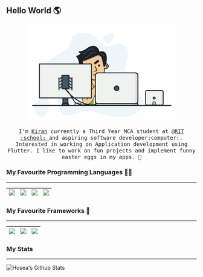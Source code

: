 ## Hello World 🌎

<p align="center">
  <img src="https://github.com/kiranraj62/kiranraj62/blob/0a89004b917179a41aadaaed84303511582b0303/images/kiran.gif.gif" width=400>
  <br><br>
  <samp>
    I'm <a href="https://kiranraj62.github.io/">Kiran</a> currently a Third Year MCA student at <a href="http://www.rit.ac.in/">@RIT :school: </a> and aspiring software developer:computer:. Interested in working on Application development using Flutter. I like to work on fun projects and implement funny easter eggs in my apps. 🥚
  </samp>
</p>

### My Favourite Programming Languages 👨‍💻
---
|<img src="https://raw.githubusercontent.com/hvkalayil/hvkalayil/master/images/dart.svg" width=60> | <img src="https://raw.githubusercontent.com/hvkalayil/hvkalayil/master/images/python.png" width=60> | <img src="https://raw.githubusercontent.com/hvkalayil/hvkalayil/master/images/javascript.png" width=60> | <img src="https://raw.githubusercontent.com/hvkalayil/hvkalayil/master/images/css.png" width=60> |
|:---:|:---:|:---:|:---:|

### My Favourite Frameworks  👷
---
|<img src="https://raw.githubusercontent.com/hvkalayil/hvkalayil/master/images/flutter.png" width=60> | <img src="https://raw.githubusercontent.com/hvkalayil/hvkalayil/master/images/flask.png" width=60> | <img src="https://raw.githubusercontent.com/hvkalayil/hvkalayil/master/images/bootstrap.png" width=60> | 
|:---:|:---:|:---:|

### My Stats
---
<img align="left" alt="Hosea's Github Stats" src="https://github-readme-stats.vercel.app/api?username=hvkalayil&show_icons=true&hide_border=true" />
<!---
kiranraj62/kiranraj62 is a ✨ special ✨ repository because its `README.md` (this file) appears on your GitHub profile.
You can click the Preview link to take a look at your changes.
--->
